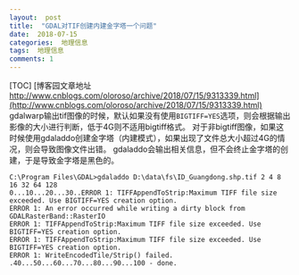 ```yaml
---
layout:  post
title:  "GDAL对TIF创建内建金字塔一个问题"
date:  2018-07-15
categories:  地理信息
tags:  地理信息
comments: 1
---
```


[TOC]
[博客园文章地址 http://www.cnblogs.com/oloroso/archive/2018/07/15/9313339.html](http://www.cnblogs.com/oloroso/archive/2018/07/15/9313339.html)
gdalwarp输出tif图像的时候，默认如果没有使用`BIGTIFF=YES`选项，则会根据输出影像的大小进行判断，低于4G则不适用bigtiff格式。
对于非bigtiff图像，如果这时候使用gdaladdo创建金字塔（内建模式），如果出现了文件总大小超过4G的情况，则会导致图像文件出错。
gdaladdo会输出相关信息，但不会终止金字塔的创建，于是导致金字塔是黑色的。
```
C:\Program Files\GDAL>gdaladdo D:\data\fs\ID_Guangdong.shp.tif 2 4 8 16 32 64 128
0...10...20...30..ERROR 1: TIFFAppendToStrip:Maximum TIFF file size exceeded. Use BIGTIFF=YES creation option.
ERROR 1: An error occurred while writing a dirty block from GDALRasterBand::RasterIO
ERROR 1: TIFFAppendToStrip:Maximum TIFF file size exceeded. Use BIGTIFF=YES creation option.
ERROR 1: TIFFAppendToStrip:Maximum TIFF file size exceeded. Use BIGTIFF=YES creation option.
ERROR 1: WriteEncodedTile/Strip() failed.
.40...50...60...70...80...90...100 - done.
```